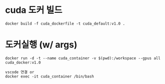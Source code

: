 # cuda 도커 빌드
```
docker build -f cuda_dockerfile -t cuda_default:v1.0 .
```






# 도커실행 (w/ args)
```
docker run -d -t --name cuda_container -v $(pwd):/workspace --gpus all cuda_docker:v1.0
```
```
vscode 연결 or
docker exec -it cuda_container /bin/bash
```
